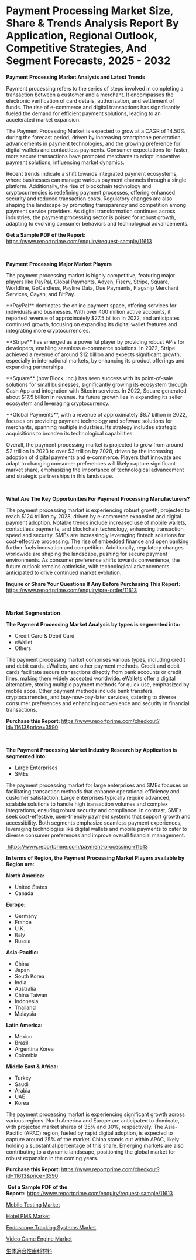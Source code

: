 <p><h1>Payment Processing Market Size, Share & Trends Analysis Report By Application, Regional Outlook, Competitive Strategies, And Segment Forecasts, 2025 - 2032</h1></p><p><strong>Payment Processing Market Analysis and Latest Trends</strong></p>
<p><p>Payment processing refers to the series of steps involved in completing a transaction between a customer and a merchant. It encompasses the electronic verification of card details, authorization, and settlement of funds. The rise of e-commerce and digital transactions has significantly fueled the demand for efficient payment solutions, leading to an accelerated market expansion.</p><p>The Payment Processing Market is expected to grow at a CAGR of 14.50% during the forecast period, driven by increasing smartphone penetration, advancements in payment technologies, and the growing preference for digital wallets and contactless payments. Consumer expectations for faster, more secure transactions have prompted merchants to adopt innovative payment solutions, influencing market dynamics.</p><p>Recent trends indicate a shift towards integrated payment ecosystems, where businesses can manage various payment channels through a single platform. Additionally, the rise of blockchain technology and cryptocurrencies is redefining payment processes, offering enhanced security and reduced transaction costs. Regulatory changes are also shaping the landscape by promoting transparency and competition among payment service providers. As digital transformation continues across industries, the payment processing sector is poised for robust growth, adapting to evolving consumer behaviors and technological advancements.</p></p>
<p><strong>Get a Sample PDF of the Report:&nbsp;</strong> <a href="https://www.reportprime.com/enquiry/request-sample/11613?utm_campaign=39&utm_medium=2&utm_source=Github&utm_content=ia&utm_term=21032025&utm_id=payment-processing">https://www.reportprime.com/enquiry/request-sample/11613</a></p>
<p>&nbsp;</p>
<p><strong>Payment Processing Major Market Players</strong></p>
<p><p>The payment processing market is highly competitive, featuring major players like PayPal, Global Payments, Adyen, Fiserv, Stripe, Square, Worldline, GoCardless, Payline Data, Due Payments, Flagship Merchant Services, Cayan, and BitPay. </p><p>**PayPal** dominates the online payment space, offering services for individuals and businesses. With over 400 million active accounts, it reported revenue of approximately $27.5 billion in 2022, and anticipates continued growth, focusing on expanding its digital wallet features and integrating more cryptocurrencies.</p><p>**Stripe** has emerged as a powerful player by providing robust APIs for developers, enabling seamless e-commerce solutions. In 2022, Stripe achieved a revenue of around $12 billion and expects significant growth, especially in international markets, by enhancing its product offerings and expanding partnerships.</p><p>**Square** (now Block, Inc.) has seen success with its point-of-sale solutions for small businesses, significantly growing its ecosystem through Cash App and integration with Bitcoin services. In 2022, Square generated about $17.5 billion in revenue. Its future growth lies in expanding its seller ecosystem and leveraging cryptocurrency.</p><p>**Global Payments**, with a revenue of approximately $8.7 billion in 2022, focuses on providing payment technology and software solutions for merchants, spanning multiple industries. Its strategy includes strategic acquisitions to broaden its technological capabilities.</p><p>Overall, the payment processing market is projected to grow from around $2 trillion in 2023 to over $3 trillion by 2028, driven by the increasing adoption of digital payments and e-commerce. Players that innovate and adapt to changing consumer preferences will likely capture significant market share, emphasizing the importance of technological advancement and strategic partnerships in this landscape.</p></p>
<p>&nbsp;</p>
<p><strong>What Are The Key Opportunities For Payment Processing Manufacturers?</strong></p>
<p><p>The payment processing market is experiencing robust growth, projected to reach $124 trillion by 2028, driven by e-commerce expansion and digital payment adoption. Notable trends include increased use of mobile wallets, contactless payments, and blockchain technology, enhancing transaction speed and security. SMEs are increasingly leveraging fintech solutions for cost-effective processing. The rise of embedded finance and open banking further fuels innovation and competition. Additionally, regulatory changes worldwide are shaping the landscape, pushing for secure payment environments. As consumer preference shifts towards convenience, the future outlook remains optimistic, with technological advancements anticipated to drive continued market evolution.</p></p>
<p><strong>Inquire or Share Your Questions If Any Before Purchasing This Report:</strong> <a href="https://www.reportprime.com/enquiry/pre-order/11613?utm_campaign=39&utm_medium=2&utm_source=Github&utm_content=ia&utm_term=21032025&utm_id=payment-processing">https://www.reportprime.com/enquiry/pre-order/11613</a></p>
<p>&nbsp;</p>
<p><strong>Market Segmentation</strong></p>
<p><strong>The Payment Processing Market Analysis by types is segmented into:</strong></p>
<p><ul><li>Credit Card & Debit Card</li><li>eWallet</li><li>Others</li></ul></p>
<p><p>The payment processing market comprises various types, including credit and debit cards, eWallets, and other payment methods. Credit and debit cards facilitate secure transactions directly from bank accounts or credit lines, making them widely accepted worldwide. eWallets offer a digital alternative, storing multiple payment methods for quick use, emphasized by mobile apps. Other payment methods include bank transfers, cryptocurrencies, and buy-now-pay-later services, catering to diverse consumer preferences and enhancing convenience and security in financial transactions.</p></p>
<p><strong>Purchase this Report:&nbsp;</strong><a href="https://www.reportprime.com/checkout?id=11613&price=3590&utm_campaign=39&utm_medium=2&utm_source=Github&utm_content=ia&utm_term=21032025&utm_id=payment-processing">https://www.reportprime.com/checkout?id=11613&price=3590</a></p>
<p>&nbsp;</p>
<p><strong>The Payment Processing Market Industry Research by Application is segmented into:</strong></p>
<p><ul><li>Large Enterprises</li><li>SMEs</li></ul></p>
<p><p>The payment processing market for large enterprises and SMEs focuses on facilitating transaction methods that enhance operational efficiency and customer satisfaction. Large enterprises typically require advanced, scalable solutions to handle high transaction volumes and complex integrations, ensuring robust security and compliance. In contrast, SMEs seek cost-effective, user-friendly payment systems that support growth and accessibility. Both segments emphasize seamless payment experiences, leveraging technologies like digital wallets and mobile payments to cater to diverse consumer preferences and improve overall financial management.</p></p>
<p><a href="https://www.reportprime.com/payment-processing-r11613?utm_campaign=39&utm_medium=2&utm_source=Github&utm_content=ia&utm_term=21032025&utm_id=payment-processing">&nbsp;https://www.reportprime.com/payment-processing-r11613</a></p>
<p><strong>In terms of Region, the Payment Processing Market Players available by Region are:</strong></p>
<p>
    <p> <strong> North America: </strong>
        <ul>
            <li>United States</li>
            <li>Canada</li>
        </ul>
        </p> 
    <p> <strong> Europe: </strong>
        <ul>
            <li>Germany</li>
            <li>France</li>
            <li>U.K.</li>
            <li>Italy</li>
            <li>Russia</li>
        </ul>
        </p> 
    <p> <strong> Asia-Pacific: </strong>
        <ul>
            <li>China</li>
            <li>Japan</li>
            <li>South Korea</li>
            <li>India</li>
            <li>Australia</li>
            <li>China Taiwan</li>
            <li>Indonesia</li>
            <li>Thailand</li>
            <li>Malaysia</li>
        </ul>
        </p> 
    <p> <strong> Latin America: </strong>
        <ul>
            <li>Mexico</li>
            <li>Brazil</li>
            <li>Argentina Korea</li>
            <li>Colombia</li>
        </ul>
        </p> 
    <p> <strong> Middle East & Africa: </strong>
        <ul>
            <li>Turkey</li>
            <li>Saudi</li>
            <li>Arabia</li>
            <li>UAE</li>
            <li>Korea</li>
        </ul>
    </p>
    </p>
<p><p>The payment processing market is experiencing significant growth across various regions. North America and Europe are anticipated to dominate, with projected market shares of 35% and 30%, respectively. The Asia-Pacific (APAC) region, fueled by rapid digital adoption, is expected to capture around 25% of the market. China stands out within APAC, likely holding a substantial percentage of this share. Emerging markets are also contributing to a dynamic landscape, positioning the global market for robust expansion in the coming years.</p></p>
<p><strong>Purchase this Report: </strong><a href="https://www.reportprime.com/checkout?id=11613&price=3590&utm_campaign=39&utm_medium=2&utm_source=Github&utm_content=ia&utm_term=21032025&utm_id=payment-processing">https://www.reportprime.com/checkout?id=11613&price=3590</a></p>
<p>&nbsp;<strong>Get a Sample PDF of the Report:&nbsp;&nbsp;</strong><a href="https://www.reportprime.com/enquiry/request-sample/11613?utm_campaign=39&utm_medium=2&utm_source=Github&utm_content=ia&utm_term=21032025&utm_id=payment-processing">https://www.reportprime.com/enquiry/request-sample/11613</a></p>
<p><strong></strong></p>
<p><p><a href="https://github.com/uldularido/Market-Research-Report-List-1/blob/main/mobile-testing-market.md?utm_campaign=39&utm_medium=2&utm_source=Github&utm_content=ia&utm_term=21032025&utm_id=payment-processing">Mobile Testing Market</a></p><p><a href="https://github.com/decockogbaro25/Market-Research-Report-List-1/blob/main/hotel-pms-market.md?utm_campaign=39&utm_medium=2&utm_source=Github&utm_content=ia&utm_term=21032025&utm_id=payment-processing">Hotel PMS Market</a></p><p><a href="https://github.com/widlerumland/Market-Research-Report-List-1/blob/main/endoscope-tracking-systems-market.md?utm_campaign=39&utm_medium=2&utm_source=Github&utm_content=ia&utm_term=21032025&utm_id=payment-processing">Endoscope Tracking Systems Market</a></p><p><a href="https://github.com/panciujoslin3/Market-Research-Report-List-1/blob/main/video-game-engine-market.md?utm_campaign=39&utm_medium=2&utm_source=Github&utm_content=ia&utm_term=21032025&utm_id=payment-processing">Video Game Engine Market</a></p><p><a href="https://github.com/mohamedbakry57/Market-Research-Report-List-7/blob/main/307693747693.md?utm_campaign=39&utm_medium=2&utm_source=Github&utm_content=ia&utm_term=21032025&utm_id=payment-processing">生体適合性歯科材料</a></p></p>